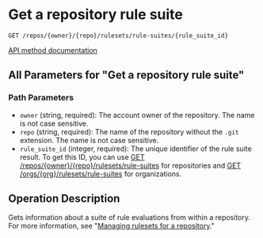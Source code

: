 # Get a repository rule suite

`GET /repos/{owner}/{repo}/rulesets/rule-suites/{rule_suite_id}`

[API method documentation](https://docs.github.com/rest/repos/rule-suites#get-a-repository-rule-suite)

## All Parameters for "Get a repository rule suite"

### Path Parameters

- `owner` (string, required): The account owner of the repository. The name is not case sensitive.
- `repo` (string, required): The name of the repository without the `.git` extension. The name is not case sensitive.
- `rule_suite_id` (integer, required): The unique identifier of the rule suite result.
To get this ID, you can use [GET /repos/{owner}/{repo}/rulesets/rule-suites](https://docs.github.com/rest/repos/rule-suites#list-repository-rule-suites)
for repositories and [GET /orgs/{org}/rulesets/rule-suites](https://docs.github.com/rest/orgs/rule-suites#list-organization-rule-suites)
for organizations.

## Operation Description

Gets information about a suite of rule evaluations from within a repository.
For more information, see "[Managing rulesets for a repository](https://docs.github.com/repositories/configuring-branches-and-merges-in-your-repository/managing-rulesets/managing-rulesets-for-a-repository#viewing-insights-for-rulesets)."
